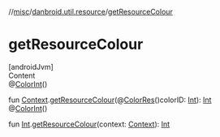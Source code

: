 //[misc](../../index.md)/[danbroid.util.resource](index.md)/[getResourceColour](get-resource-colour.md)



# getResourceColour  
[androidJvm]  
Content  
@[ColorInt](https://developer.android.com/reference/kotlin/androidx/annotation/ColorInt.html)()  
  
fun [Context](https://developer.android.com/reference/kotlin/android/content/Context.html).[getResourceColour](get-resource-colour.md)(@[ColorRes](https://developer.android.com/reference/kotlin/androidx/annotation/ColorRes.html)()colorID: [Int](https://kotlinlang.org/api/latest/jvm/stdlib/kotlin/-int/index.html)): [Int](https://kotlinlang.org/api/latest/jvm/stdlib/kotlin/-int/index.html)  
@[ColorInt](https://developer.android.com/reference/kotlin/androidx/annotation/ColorInt.html)()  
  
fun [Int](https://kotlinlang.org/api/latest/jvm/stdlib/kotlin/-int/index.html).[getResourceColour](get-resource-colour.md)(context: [Context](https://developer.android.com/reference/kotlin/android/content/Context.html)): [Int](https://kotlinlang.org/api/latest/jvm/stdlib/kotlin/-int/index.html)  




